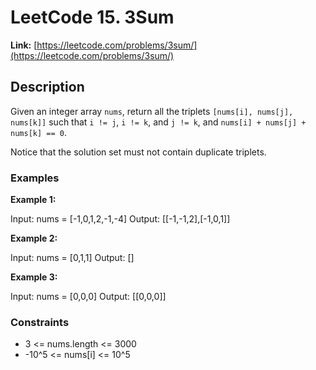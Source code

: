 # LeetCode 15. 3Sum

**Link:** [https://leetcode.com/problems/3sum/](https://leetcode.com/problems/3sum/)

## Description

Given an integer array `nums`, return all the triplets `[nums[i], nums[j], nums[k]]` such that `i != j`, `i != k`, and `j != k`, and `nums[i] + nums[j] + nums[k] == 0`.

Notice that the solution set must not contain duplicate triplets.

### Examples

**Example 1:**

Input: nums = [-1,0,1,2,-1,-4]
Output: [[-1,-1,2],[-1,0,1]]

**Example 2:**

Input: nums = [0,1,1]
Output: []

**Example 3:**

Input: nums = [0,0,0]
Output: [[0,0,0]]

### Constraints

- 3 <= nums.length <= 3000
- -10^5 <= nums[i] <= 10^5

